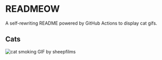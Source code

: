 # READMEOW

A self-rewriting README powered by GitHub Actions to display cat gifs.

## Cats

![cat smoking GIF by sheepfilms](https://media0.giphy.com/media/l0ExdMHUDKteztyfe/200.gif?cid=9acd02daga4xbgj6hbt8fn45l8lb05d3ip4vfi4d3nqq9p20&ep=v1_gifs_search&rid=200.gif&ct=g)
